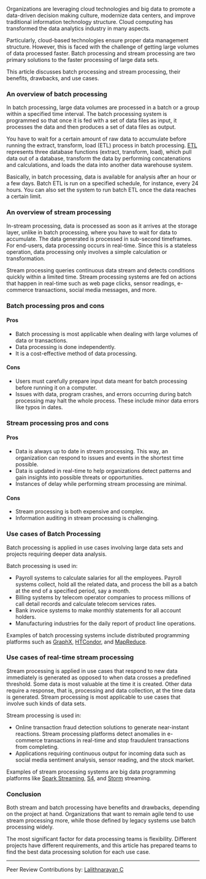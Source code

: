Organizations are leveraging cloud technologies and big data to promote a data-driven decision making culture, modernize data centers, and improve traditional information technology structure. Cloud computing has transformed the data analytics industry in many aspects.

Particularly, cloud-based technologies ensure proper data management structure. However, this is faced with the challenge of getting large volumes of data processed faster. Batch processing and stream processing are two primary solutions to the faster processing of large data sets.

This article discusses batch processing and stream processing, their benefits, drawbacks, and use cases.

### An overview of batch processing

In batch processing, large data volumes are processed in a batch or a group within a specified time interval. The batch processing system is programmed so that once it is fed with a set of data files as input, it processes the data and then produces a set of data files as output.

You have to wait for a certain amount of raw data to accumulate before running the extract, transform, load (ETL) process in batch processing. [ETL](https://www.webopedia.com/definitions/etl/) represents three database functions (extract, transform, load), which pull data out of a database, transform the data by performing concatenations and calculations, and loads the data into another data warehouse system.

Basically, in batch processing, data is available for analysis after an hour or a few days. Batch ETL is run on a specified schedule, for instance, every 24 hours. You can also set the system to run batch ETL once the data reaches a certain limit.

### An overview of stream processing

In-stream processing, data is processed as soon as it arrives at the storage layer, unlike in batch processing, where you have to wait for data to accumulate. The data generated is processed in sub-second timeframes. For end-users, data processing occurs in real-time. Since this is a stateless operation, data processing only involves a simple calculation or transformation.

Stream processing queries continuous data stream and detects conditions quickly within a limited time. Stream processing systems are fed on actions that happen in real-time such as web page clicks, sensor readings, e-commerce transactions, social media messages, and more.

### Batch processing pros and cons

#### Pros

- Batch processing is most applicable when dealing with large volumes of data or transactions.
- Data processing is done independently.
- It is a cost-effective method of data processing.

#### Cons

- Users must carefully prepare input data meant for batch processing before running it on a computer.
- Issues with data, program crashes, and errors occurring during batch processing may halt the whole process. These include minor data errors like typos in dates.

### Stream processing pros and cons

#### Pros

- Data is always up to date in stream processing. This way, an organization can respond to issues and events in the shortest time possible.
- Data is updated in real-time to help organizations detect patterns and gain insights into possible threats or opportunities.
- Instances of delay while performing stream processing are minimal.

#### Cons

- Stream processing is both expensive and complex.
- Information auditing in stream processing is challenging.

### Use cases of Batch Processing

Batch processing is applied in use cases involving large data sets and projects requiring deeper data analysis. 

Batch processing is used in:

- Payroll systems to calculate salaries for all the employees. Payroll systems collect, hold all the related data, and process the bill as a batch at the end of a specified period, say a month.
- Billing systems by telecom operator companies to process millions of call detail records and calculate telecom services rates.
- Bank invoice systems to make monthly statements for all account holders.
- Manufacturing industries for the daily report of product line operations.

Examples of batch processing systems include distributed programming platforms such as [GraphX](https://spark.apache.org/graphx/), [HTCondor](https://research.cs.wisc.edu/htcondor/), and [MapReduce](https://hadoop.apache.org/).

### Use cases of real-time stream processing

Stream processing is applied in use cases that respond to new data immediately is generated as opposed to when data crosses a predefined threshold. Some data is most valuable at the time it is created. Other data require a response, that is, processing and data collection, at the time data is generated. Stream processing is most applicable to use cases that involve such kinds of data sets.

Stream processing is used in:

- Online transaction fraud detection solutions to generate near-instant reactions. Stream processing platforms detect anomalies in e-commerce transactions in real-time and stop fraudulent transactions from completing.
- Applications requiring continuous output for incoming data such as social media sentiment analysis, sensor reading, and the stock market.

Examples of stream processing systems are big data programming platforms like [Spark Streaming](https://spark.apache.org/streaming/), [S4](https://ieeexplore.ieee.org/document/5693297), and [Storm](https://storm.apache.org/) streaming.

### Conclusion

Both stream and batch processing have benefits and drawbacks, depending on the project at hand. Organizations that want to remain agile tend to use stream processing more, while those defined by legacy systems use batch processing widely.

The most significant factor for data processing teams is flexibility. Different projects have different requirements, and this article has prepared teams to find the best data processing solution for each use case.


---
Peer Review Contributions by: [Lalithnarayan C](/engineering-education/authors/lalithnarayan-c/)

